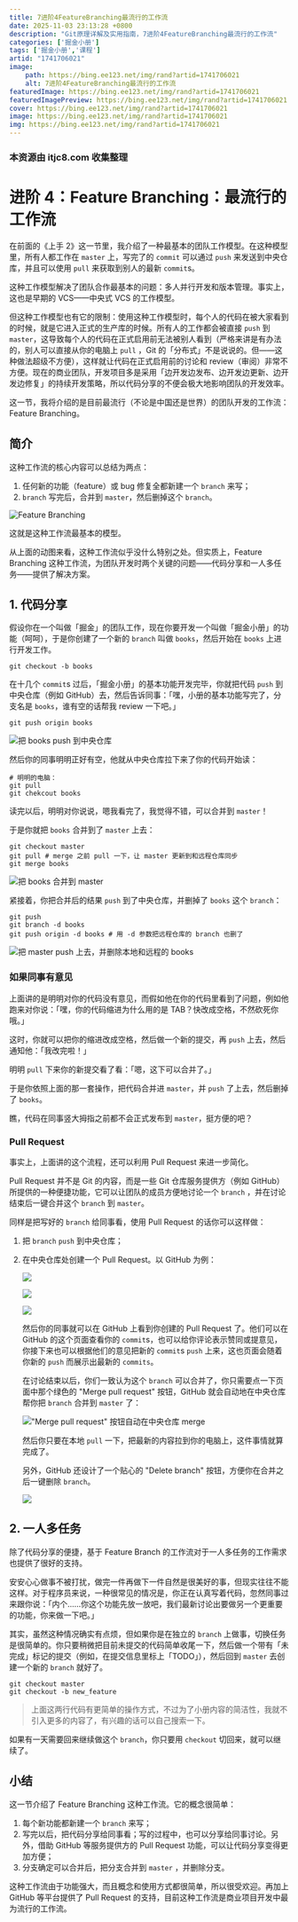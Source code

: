 ```yaml
---
title: 7进阶4FeatureBranching最流行的工作流
date: 2025-11-03 23:13:28 +0800
description: "Git原理详解及实用指南，7进阶4FeatureBranching最流行的工作流"
categories: ['掘金小册']
tags: ['掘金小册','课程']
artid: "1741706021"
image:
    path: https://bing.ee123.net/img/rand?artid=1741706021
    alt: 7进阶4FeatureBranching最流行的工作流
featuredImage: https://bing.ee123.net/img/rand?artid=1741706021
featuredImagePreview: https://bing.ee123.net/img/rand?artid=1741706021
cover: https://bing.ee123.net/img/rand?artid=1741706021
image: https://bing.ee123.net/img/rand?artid=1741706021
img: https://bing.ee123.net/img/rand?artid=1741706021
---
```


### 本资源由 itjc8.com 收集整理
# 进阶 4：Feature Branching：最流行的工作流

在前面的《上手 2》这一节里，我介绍了一种最基本的团队工作模型。在这种模型里，所有人都工作在 `master` 上，写完了的 `commit` 可以通过 `push` 来发送到中央仓库，并且可以使用 `pull` 来获取到别人的最新 `commit`s。

这种工作模型解决了团队合作最基本的问题：多人并行开发和版本管理。事实上，这也是早期的 VCS——中央式 VCS 的工作模型。

但这种工作模型也有它的限制：使用这种工作模型时，每个人的代码在被大家看到的时候，就是它进入正式的生产库的时候。所有人的工作都会被直接 `push` 到 `master`，这导致每个人的代码在正式启用前无法被别人看到（严格来讲是有办法的，别人可以直接从你的电脑上 `pull` ，Git 的「分布式」不是说说的。但——这种做法超级不方便），这样就让代码在正式启用前的讨论和 review（审阅）非常不方便。现在的商业团队，开发项目多是采用「边开发边发布、边开发边更新、边开发边修复」的持续开发策略，所以代码分享的不便会极大地影响团队的开发效率。

这一节，我将介绍的是目前最流行（不论是中国还是世界）的团队开发的工作流：Feature Branching。

## 简介

这种工作流的核心内容可以总结为两点：

1. 任何新的功能（feature）或 bug 修复全都新建一个 `branch` 来写；
2. `branch` 写完后，合并到 `master`，然后删掉这个 `branch`。

![Feature Branching](https://user-gold-cdn.xitu.io/2017/11/21/15fde6edbfe362c4?w=600&h=476&f=gif&s=627308)

这就是这种工作流最基本的模型。

从上面的动图来看，这种工作流似乎没什么特别之处。但实质上，Feature Branching 这种工作流，为团队开发时两个关键的问题——代码分享和一人多任务——提供了解决方案。

## 1. 代码分享

假设你在一个叫做「掘金」的团队工作，现在你要开发一个叫做「掘金小册」的功能（呵呵），于是你创建了一个新的 `branch` 叫做 `books`，然后开始在 `books` 上进行开发工作。

```shell
git checkout -b books
```

在十几个 `commit`s 过后，「掘金小册」的基本功能开发完毕，你就把代码 `push` 到中央仓库（例如 GitHub）去，然后告诉同事：「嘿，小册的基本功能写完了，分支名是 `books`，谁有空的话帮我 review 一下吧。」

```shell
git push origin books
```

![把 books push 到中央仓库](https://user-gold-cdn.xitu.io/2017/11/29/16007bb30da619c5?w=590&h=854&f=gif&s=143898)

然后你的同事明明正好有空，他就从中央仓库拉下来了你的代码开始读：

```shell
# 明明的电脑：
git pull
git chekcout books
```

读完以后，明明对你说说，嗯我看完了，我觉得不错，可以合并到 `master`！

于是你就把 `books` 合并到了 `master` 上去：

```shell
git checkout master
git pull # merge 之前 pull 一下，让 master 更新到和远程仓库同步
git merge books
```

![把 books 合并到 master](https://user-gold-cdn.xitu.io/2017/11/29/160087ca5a7d901a?w=484&h=672&f=gif&s=579053)

紧接着，你把合并后的结果 `push` 到了中央仓库，并删掉了 `books` 这个 `branch`：

```shell
git push
git branch -d books
git push origin -d books # 用 -d 参数把远程仓库的 branch 也删了
```

![把 master push 上去，并删除本地和远程的 books](https://user-gold-cdn.xitu.io/2017/11/29/1600877abc63a4d9?w=482&h=594&f=gif&s=492135)

### 如果同事有意见

上面讲的是明明对你的代码没有意见，而假如他在你的代码里看到了问题，例如他跑来对你说：「嘿，你的代码缩进为什么用的是 TAB？快改成空格，不然砍死你哦。」

这时，你就可以把你的缩进改成空格，然后做一个新的提交，再 `push` 上去，然后通知他：「我改完啦！」

明明 `pull` 下来你的新提交看了看：「嗯，这下可以合并了。」

于是你依照上面的那一套操作，把代码合并进 `master`，并 `push` 了上去，然后删掉了 `books`。

瞧，代码在同事竖大拇指之前都不会正式发布到 `master`，挺方便的吧？

### Pull Request

事实上，上面讲的这个流程，还可以利用 Pull Request 来进一步简化。

Pull Request 并不是 Git 的内容，而是一些 Git 仓库服务提供方（例如 GitHub）所提供的一种便捷功能，它可以让团队的成员方便地讨论一个 `branch` ，并在讨论结束后一键合并这个 `branch` 到 `master`。

同样是把写好的 `branch` 给同事看，使用 Pull Request 的话你可以这样做：

1. 把 `branch` `push` 到中央仓库；

2. 在中央仓库处创建一个 Pull Request。以 GitHub 为例：

   ![](https://user-gold-cdn.xitu.io/2017/11/21/15fde6edbe5190a4?w=1000&h=465&f=jpeg&s=135485)

   ![](https://user-gold-cdn.xitu.io/2017/11/21/15fde6edbeda949d?w=882&h=669&f=jpeg&s=158636)

   ![](https://user-gold-cdn.xitu.io/2017/11/21/15fde6edc112a514?w=796&h=616&f=jpeg&s=145692)

   然后你的同事就可以在 GitHub 上看到你创建的 Pull Request 了。他们可以在 GitHub 的这个页面查看你的 `commit`s，也可以给你评论表示赞同或提意见，你接下来也可以根据他们的意见把新的 `commit`s `push` 上来，这也页面会随着你新的 `push` 而展示出最新的 `commits`。

   在讨论结束以后，你们一致认为这个 `branch` 可以合并了，你只需要点一下页面中那个绿色的 "Merge pull request" 按钮，GitHub 就会自动地在中央仓库帮你把 `branch` 合并到 `master` 了：
   
   !["Merge pull request" 按钮自动在中央仓库 merge](https://user-gold-cdn.xitu.io/2017/11/30/1600884104e5bb94?w=458&h=594&f=gif&s=129309)
   
   然后你只要在本地 `pull` 一下，把最新的内容拉到你的电脑上，这件事情就算完成了。

   另外，GitHub 还设计了一个贴心的 "Delete branch" 按钮，方便你在合并之后一键删除 `branch`。

   ![](https://user-gold-cdn.xitu.io/2017/11/21/15fde6edbfbe3b64?w=793&h=132&f=jpeg&s=22712)

## 2. 一人多任务

除了代码分享的便捷，基于 Feature Branch 的工作流对于一人多任务的工作需求也提供了很好的支持。

安安心心做事不被打扰，做完一件再做下一件自然是很美好的事，但现实往往不能这样。对于程序员来说，一种很常见的情况是，你正在认真写着代码，忽然同事过来跟你说：「内个……你这个功能先放一放吧，我们最新讨论出要做另一个更重要的功能，你来做一下吧。」

其实，虽然这种情况确实有点烦，但如果你是在独立的 `branch` 上做事，切换任务是很简单的。你只要稍微把目前未提交的代码简单收尾一下，然后做一个带有「未完成」标记的提交（例如，在提交信息里标上「TODO」），然后回到 `master` 去创建一个新的 `branch` 就好了。

```shell
git checkout master
git checkout -b new_feature
```

> 上面这两行代码有更简单的操作方式，不过为了小册内容的简洁性，我就不引入更多的内容了，有兴趣的话可以自己搜索一下。

如果有一天需要回来继续做这个 `branch`，你只要用 `checkout` 切回来，就可以继续了。

## 小结

这一节介绍了 Feature Branching 这种工作流。它的概念很简单：

1. 每个新功能都新建一个 `branch` 来写；
2. 写完以后，把代码分享给同事看；写的过程中，也可以分享给同事讨论。另外，借助 GitHub 等服务提供方的 Pull Request 功能，可以让代码分享变得更加方便；
3. 分支确定可以合并后，把分支合并到 `master` ，并删除分支。

这种工作流由于功能强大，而且概念和使用方式都很简单，所以很受欢迎。再加上 GitHub 等平台提供了 Pull Request 的支持，目前这种工作流是商业项目开发中最为流行的工作流。